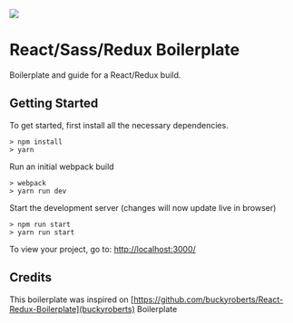 ![](http://i.imgur.com/DUiL9yn.png)

# React/Sass/Redux Boilerplate

Boilerplate and guide for a React/Redux build.

## Getting Started

To get started, first install all the necessary dependencies.
```
> npm install
> yarn
```

Run an initial webpack build
```
> webpack
> yarn run dev
```

Start the development server (changes will now update live in browser)
```
> npm run start
> yarn run start
```

To view your project, go to: [http://localhost:3000/](http://localhost:3000/)

## Credits
This boilerplate was inspired on [https://github.com/buckyroberts/React-Redux-Boilerplate](buckyroberts) Boilerplate
